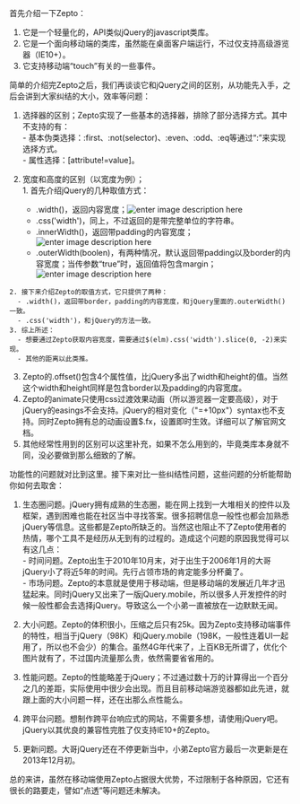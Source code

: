首先介绍一下Zepto：  
  1. 它是一个轻量化的，API类似jQuery的javascript类库。  
  2. 它是一个面向移动端的类库，虽然能在桌面客户端运行，不过仅支持高级游览器（IE10+）。  
  3. 它支持移动端“touch”有关的一些事件。  

简单的介绍完Zepto之后，我们再谈谈它和jQuery之间的区别，从功能先入手，之后会讲到大家纠结的大小，效率等问题：  
  1. 选择器的区别；Zepto实现了一些基本的选择器，排除了部分选择方式。其中不支持的有：  
    - 基本伪类选择：:first、:not(selector)、:even、:odd、:eq等通过“:”来实现选择方式。  
    - 属性选择：[attribute!=value]。
  
  2. 宽度和高度的区别（以宽度为例）；  
    1. 首先介绍jQuery的几种取值方式：  
      - .width()，返回内容宽度；![enter image description here](http://7xi9ky.com1.z0.glb.clouddn.com/1.png)  
      - .css('width')，同上，不过返回的是带完整单位的字符串。  
      - .innerWidth()，返回带padding的内容宽度；![enter image description here](http://7xi9ky.com1.z0.glb.clouddn.com/2.png)  
      - .outerWidth(boolen)，有两种情况，默认返回带padding以及border的内容宽度；当传参数“true”时，返回值将包含margin；![enter image description here](http://7xi9ky.com1.z0.glb.clouddn.com/3.png) 
  
    2. 接下来介绍Zepto的取值方式，它只提供了两种：
      - .width()，返回带border，padding的内容宽度，和jQuery里面的.outerWidth()一致。
      - .css('width')，和jQuery的方法一致。  
    3. 综上所述：  
      - 想要通过Zepto获取内容宽度，需要通过$(elm).css('width').slice(0, -2)来实现。  
      - 其他的距离以此类推。  
  3. Zepto的.offset()包含4个属性值，比jQuery多出了width和height的值。当然这个width和height同样是包含border以及padding的内容宽度。  
  4. Zepto的animate只使用css过渡效果动画（所以游览器一定要高级），对于jQuery的easings不会支持。jQuery的相对变化（"=+10px"）syntax也不支持。同时Zepto拥有总的动画设置$.fx，设置即时生效。详细可以了解官网文档。  
  5. 其他经常性用到的区别可以这里补充，如果不怎么用到的，毕竟类库本身就不同，没必要做到那么细致的了解。  

功能性的问题就对比到这里。接下来对比一些纠结性问题，这些问题的分析能帮助你如何去取舍：  
  1. 生态圈问题。jQuery拥有成熟的生态圈，能在网上找到一大堆相关的控件以及框架，遇到困难也能在社区当中寻找答案。很多招聘信息一般性也都会加熟悉jQuery等信息。这些都是Zepto所缺乏的。当然这也阻止不了Zepto使用者的热情，哪个工具不是经历从无到有的过程的。造成这个问题的原因我觉得可以有这几点：  
    - 时间问题。Zepto出生于2010年10月末，对于出生于2006年1月的大哥jQuery小了将近5年的时间。先行占领市场的肯定能多分杯羹了。  
    - 市场问题。Zepto的本意就是使用于移动端，但是移动端的发展近几年才迅猛起来。同时jQuery又出来了一版jQuery.mobile，所以很多人开发控件的时候一般性都会去选择jQuery。导致这么一个小弟一直被放在一边默默无闻。 

  2. 大小问题。Zepto的体积很小，压缩之后只有25k。因为Zepto支持移动端事件的特性，相当于jQuery（98K）和jQuery.mobile（198K，一般性连着UI一起用了，所以也不会少）的集合。虽然4G年代来了，上百KB无所谓了，优化个图片就有了，不过国内流量那么贵，依然需要省省用的。  
  3. 性能问题。Zepto的性能略差于jQuery；不过通过数十万的计算得出一个百分之几的差距，实际使用中很少会出现。而且目前移动端游览器都如此先进，就跟上面的大小问题一样，还在出那么点性能么。  
  4. 跨平台问题。想制作跨平台响应式的网站，不需要多想，请使用jQuery吧。jQuery以其优良的兼容性完胜了仅支持IE10+的Zepto。
  5. 更新问题。大哥jQuery还在不停更新当中，小弟Zepto官方最后一次更新是在2013年12月初。  

总的来讲，虽然在移动端使用Zepto占据很大优势，不过限制于各种原因，它还有很长的路要走，譬如“点透”等问题还未解决。





